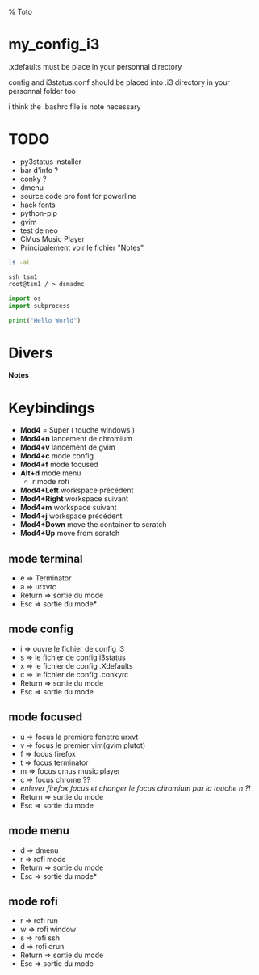 % Toto

my_config_i3
============
.xdefaults must be place in your personnal directory 

config and i3status.conf should be placed into .i3 directory in your personnal folder too

i think the .bashrc file is note necessary


TODO
============
- py3status installer
- bar d'info ?
- conky ?
- dmenu
- source code pro font for powerline
- hack fonts
- python-pip
- gvim
- test de neo
- CMus Music Player
- Principalement voir le fichier "Notes"

```bash
ls -al
```
~~~{.bash}
ssh tsm1
root@tsm1 / > dsmadmc
~~~

```python
import os
import subprocess

print("Hello World")
```

Divers
=====
**Notes**

Keybindings
====

 - **Mod4** = Super ( touche windows )
 - **Mod4+n** lancement de chromium
 - **Mod4+v** lancement de gvim
 - **Mod4+c** mode config
 - **Mod4+f** mode focused
 - **Alt+d** mode menu
     - r mode rofi
 - **Mod4+Left** workspace précédent
 - **Mod4+Right** workspace suivant
 - **Mod4+m** workspace suivant
 - **Mod4+j** workspace précédent
 - **Mod4+Down** move the container to scratch
 - **Mod4+Up** move from scratch

## mode terminal

- e => Terminator
- a => urxvtc
- Return => sortie du mode
- Esc => sortie du mode*


## mode config

- i => ouvre le fichier de config i3
- s => le fichier de config i3status
- x => le fichier de config .Xdefaults
- c => le fichier de config .conkyrc
- Return => sortie du mode
- Esc => sortie du mode

## mode focused

- u => focus la premiere fenetre urxvt
- v => focus le premier vim(gvim plutot)
- f => focus firefox
- t => focus terminator
- m => focus cmus music player
- c => focus chrome ??
- *enlever firefox focus et changer le focus chromium par la touche n ?!*
- Return => sortie du mode
- Esc => sortie du mode

## mode menu

- d => dmenu
- r => rofi mode
- Return => sortie du mode
- Esc => sortie du mode*

## mode rofi

- r => rofi run
- w => rofi window
- s => rofi ssh
- d => rofi drun
- Return => sortie du mode
- Esc => sortie du mode
